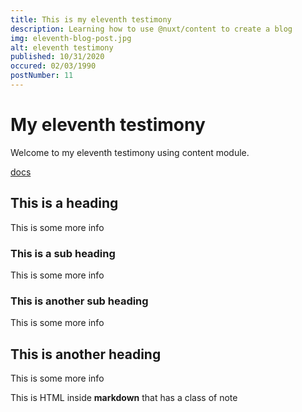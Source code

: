 ```yaml
---
title: This is my eleventh testimony
description: Learning how to use @nuxt/content to create a blog
img: eleventh-blog-post.jpg
alt: eleventh testimony
published: 10/31/2020
occured: 02/03/1990
postNumber: 11
---
```


# My eleventh testimony

Welcome to my eleventh testimony using content module.

[docs](https://nuxtjs.org/blog/creating-blog-with-nuxt-content#installation)

## This is a heading

This is some more info

### This is a sub heading

This is some more info

### This is another sub heading

This is some more info

## This is another heading

This is some more info

<div class="bg-blue-500 text-white p-4 mb-4">
  This is HTML inside <strong>markdown</strong> that has a class of note
</div>